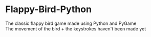 # Flappy-Bird-Python
The classic flappy bird game made using Python and PyGame
<br>
The movement of the bird + the keystrokes haven't been made yet
